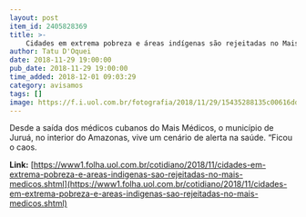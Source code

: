 ```yaml
---
layout: post
item_id: 2405828369
title: >-
    Cidades em extrema pobreza e áreas indígenas são rejeitadas no Mais Médicos
author: Tatu D'Oquei
date: 2018-11-29 19:00:00
pub_date: 2018-11-29 19:00:00
time_added: 2018-12-01 09:03:29
category: avisamos
tags: []
image: https://f.i.uol.com.br/fotografia/2018/11/29/15435288135c00616dd3cc3_1543528813_3x2_rt.jpg
---
```


Desde a saída dos médicos cubanos do Mais Médicos, o município de Juruá, no interior do Amazonas, vive um cenário de alerta na saúde. “Ficou o caos.

**Link:** [https://www1.folha.uol.com.br/cotidiano/2018/11/cidades-em-extrema-pobreza-e-areas-indigenas-sao-rejeitadas-no-mais-medicos.shtml](https://www1.folha.uol.com.br/cotidiano/2018/11/cidades-em-extrema-pobreza-e-areas-indigenas-sao-rejeitadas-no-mais-medicos.shtml)

